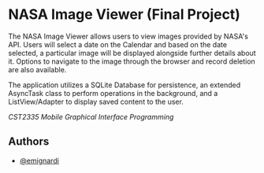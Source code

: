 
# NASA Image Viewer (Final Project)

The NASA Image Viewer allows users to view images provided by NASA's API. Users will select a date on the Calendar and based on the date selected, a particular image will be displayed alongside further details about it. Options to navigate to the image through the browser and record deletion are also available.

The application utilizes a SQLite Database for persistence, an extended AsyncTask class to perform operations in the background, and a ListView/Adapter to display saved content to the user.

<i>CST2335 Mobile Graphical Interface Programming</i>

## Authors

- [@emignardi](https://github.com/emignardi)
